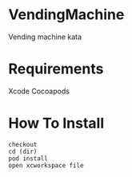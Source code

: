 # VendingMachine
Vending machine kata

# Requirements
Xcode
Cocoapods

# How To Install
```
checkout
cd (dir)
pod install
open xcworkspace file
```